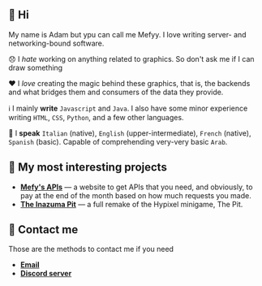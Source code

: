 ## 👋 Hi

My name is Adam but ypu can call me Mefyy. I love writing server- and networking-bound software. 

😞 I *hate* working on anything related to graphics. So don't ask me if I can draw something

❤️ I *love* creating the magic behind these graphics, that is, the backends and what bridges them and consumers of the data they provide.

ℹ️ I mainly **write** `Javascript` and `Java`. I also have some minor experience writing `HTML`, `CSS`, `Python`, and a few other languages.

💬 I **speak** `Italian` (native), `English` (upper-intermediate), `French` (native), `Spanish` (basic). Capable of comprehending very-very basic `Arab`.



## 📝 My most interesting projects

* [**Mefy's APIs**](https://mefysapi.tk) — a website to get APIs that you need, and obviously, to pay at the end of the month based on how much requests you made.
* [**The Inazuma Pit**](https://discord.gg/9qnwUqkm9Y) — a full remake of the Hypixel minigame, The Pit.

## 📱 Contact me

Those are the methods to contact me if you need

* [**Email**](mailto:mefyyy.official@gmail.com)
* [**Discord server**](https://discord.gg/9qnwUqkm9Y)
